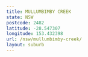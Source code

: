 ```yaml
---
title: MULLUMBIMBY CREEK
state: NSW
postcode: 2482
latitude: -28.547307
longitude: 153.432398
url: /nsw/mullumbimby-creek/
layout: suburb
---
```

